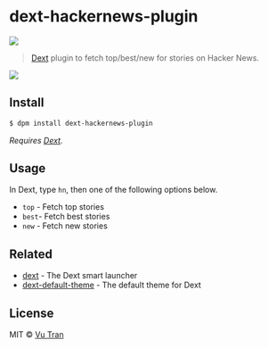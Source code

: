 # dext-hackernews-plugin

![](https://img.shields.io/badge/license-MIT-blue.svg)

> [Dext](https://github.com/vutran/dext) plugin to fetch top/best/new for stories on Hacker News.

![](screenshot.png?raw=true)

## Install

```bash
$ dpm install dext-hackernews-plugin
```

*Requires [Dext](https://github.com/vutran/dext).*

## Usage

In Dext, type `hn`, then one of the following options below.

- `top` - Fetch top stories
- `best`- Fetch best stories
- `new` - Fetch new stories

## Related

- [dext](https://github.com/vutran/dext) - The Dext smart launcher
- [dext-default-theme](https://github.com/vutran/dext-default-theme) - The default theme for Dext

## License

MIT © [Vu Tran](https://github.com/vutran/)
